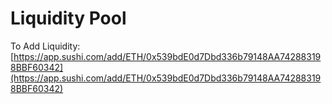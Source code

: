 # Liquidity Pool

To Add Liquidity: [https://app.sushi.com/add/ETH/0x539bdE0d7Dbd336b79148AA742883198BBF60342](https://app.sushi.com/add/ETH/0x539bdE0d7Dbd336b79148AA742883198BBF60342)
